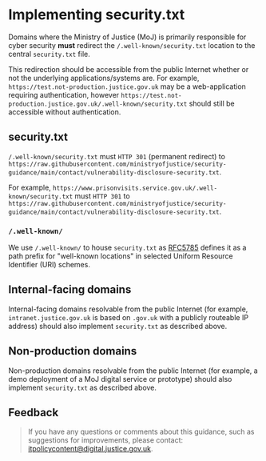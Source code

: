 # Implementing security.txt

Domains where the Ministry of Justice \(MoJ\) is primarily responsible for cyber security **must** redirect the `/.well-known/security.txt` location to the central `security.txt` file.

This redirection should be accessible from the public Internet whether or not the underlying applications/systems are. For example, `https://test.not-production.justice.gov.uk` may be a web-application requiring authentication, however `https://test.not-production.justice.gov.uk/.well-known/security.txt` should still be accessible without authentication.

## security.txt

`/.well-known/security.txt` must `HTTP 301` \(permanent redirect\) to `https://raw.githubusercontent.com/ministryofjustice/security-guidance/main/contact/vulnerability-disclosure-security.txt`.

For example, `https://www.prisonvisits.service.gov.uk/.well-known/security.txt` must `HTTP 301` to `https://raw.githubusercontent.com/ministryofjustice/security-guidance/main/contact/vulnerability-disclosure-security.txt`.

### `/.well-known/`

We use `/.well-known/` to house `security.txt` as [RFC5785](https://tools.ietf.org/html/rfc5785) defines it as a path prefix for "well-known locations" in selected Uniform Resource Identifier \(URI\) schemes.

## Internal-facing domains

Internal-facing domains resolvable from the public Internet \(for example, `intranet.justice.gov.uk` is based on `.gov.uk` with a publicly routeable IP address\) should also implement `security.txt` as described above.

## Non-production domains

Non-production domains resolvable from the public Internet \(for example, a demo deployment of a MoJ digital service or prototype\) should also implement `security.txt` as described above.

## Feedback

> If you have any questions or comments about this guidance, such as suggestions for improvements, please contact: [itpolicycontent@digital.justice.gov.uk](mailto:itpolicycontent@digital.justice.gov.uk).

